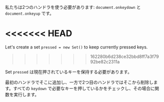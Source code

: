 
私たちは2つのハンドラを使う必要があります: `document.onkeydown` と `document.onkeyup` です。

<<<<<<< HEAD
=======
Let's create a set `pressed = new Set()` to keep currently pressed keys.
>>>>>>> 162280b6d238ce32bbd8ff7a3f7992be82c2311a

Set `pressed` は現在押されているキーを保持する必要があります。

最初のハンドラでそこに追加し、一方で2つ目のハンドラではそこから削除します。すべての `keydown` で必要なキーを押しているかをチェックし、その場合に関数を実行します。
